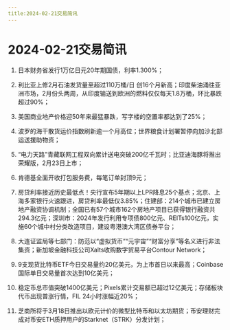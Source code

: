```yaml
---
title:2024-02-21交易简讯
---
```

# 2024-02-21交易简讯

1. 日本财务省发行1万亿日元20年期国债，利率1.300%；

2. 利比亚上修2月石油发货量至超过110万桶/日 创16个月新高；印度柴油涌往亚洲市场，2月份头两周，从印度输送到欧洲的燃料仅仅每天1.8万桶，环比暴跌超过90%；

3. 美国商业地产价格迎50年来最猛暴跌，写字楼的空置率都达到了25%；

4. 波罗的海干散货运价指数刷新逾一个月高位；世界粮食计划署暂停向加沙北部运送援助物资；

5. “电力天路”青藏联网工程双向累计送电突破200亿千瓦时；比亚迪海豚将推出荣耀版，2月23日上市；

6. 肯德基全面开收打包服务费，每笔订单封顶9元；

7. 房贷利率接近历史最低点！央行宣布5年期以上LPR降息25个基点；北京、上海多家银行火速跟进，房贷利率最低仅3.85%；住建部：214个城市已建立房地产融资协调机制；全国已有57个城市162个房地产项目已获得银行融资共294.3亿元；深圳市：2024年发行利用专项债800亿元、REITs100亿元，实施60个城中村分类改造项目，建设粤港澳大湾区债券平台；

8. 大连证监局等七部门：防范以“虚拟货币”“元宇宙”“财富分享”等名义进行非法集资；新加坡金融科技公司Xalts收购数字贸易平台Contour Network；

9. 9支现货比特币ETF今日交易量约20亿美元，为上市首日以来最高；Coinbase国际单日交易量首次达到10亿美元；

10. 稳定币总市值突破1400亿美元；Pixels累计交易额已超过12亿美元；存储板块代币出现普涨行情，FIL 24小时涨幅近20%；

11. 芝商所将于3月18日推出以欧元计价的微型比特币和以太坊期货；币安理财完成对币安ETH质押用户的Starknet（STRK）分发计划；